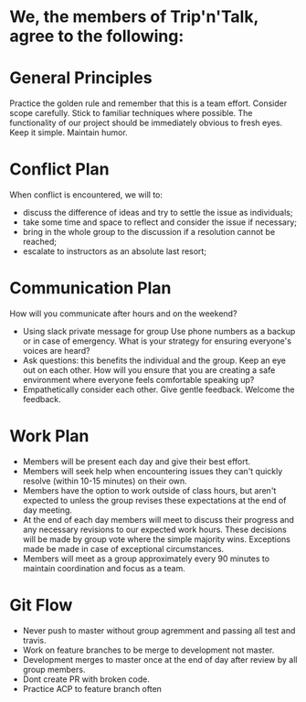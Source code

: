 # We, the members of Trip'n'Talk, agree to the following:

# General Principles
Practice the golden rule and remember that this is a team effort.
Consider scope carefully.
Stick to familiar techniques where possible.
The functionality of our project should be immediately obvious to fresh eyes.
Keep it simple.
Maintain humor.

# Conflict Plan
When conflict is encountered, we will to:
* discuss the difference of ideas and try to settle the issue as individuals;
* take some time and space to reflect and consider the issue if necessary;
* bring in the whole group to the discussion if a resolution cannot be reached;
* escalate to instructors as an absolute last resort;

# Communication Plan
How will you communicate after hours and on the weekend? 
- Using slack private message for group Use phone numbers as a backup or in case of emergency.
What is your strategy for ensuring everyone's voices are heard? 
- Ask questions: this benefits the individual and the group. Keep an eye out on each other.
How will you ensure that you are creating a safe environment where everyone feels comfortable speaking up? 
- Empathetically consider each other. Give gentle feedback. Welcome the feedback.

# Work Plan
* Members will be present each day and give their best effort.
* Members will seek help when encountering issues they can't quickly resolve (within 10-15 minutes) on their own.
* Members have the option to work outside of class hours, but aren't expected to unless the group revises these expectations at the end of day meeting.
* At the end of each day members will meet to discuss their progress and any necessary revisions to our expected work hours. These decisions will be made by group vote where the simple majority wins. Exceptions made be made in case of exceptional circumstances.
* Members will meet as a group approximately every 90 minutes to maintain coordination and focus as a team.

# Git Flow
* Never push to master without group agremment and passing all test and travis.
* Work on feature branches to be merge to development not master.
* Development merges to master once at the end of day after review by all group members.
* Dont create PR with broken code.
* Practice ACP to feature branch often
